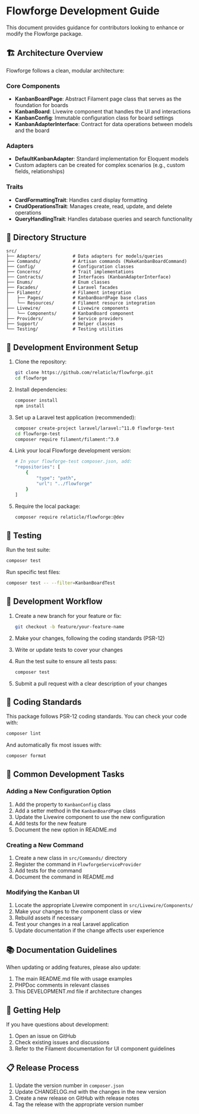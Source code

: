 # Flowforge Development Guide

This document provides guidance for contributors looking to enhance or modify the Flowforge package.

## 🏗️ Architecture Overview

Flowforge follows a clean, modular architecture:

### Core Components

- **KanbanBoardPage**: Abstract Filament page class that serves as the foundation for boards
- **KanbanBoard**: Livewire component that handles the UI and interactions
- **KanbanConfig**: Immutable configuration class for board settings
- **KanbanAdapterInterface**: Contract for data operations between models and the board

### Adapters

- **DefaultKanbanAdapter**: Standard implementation for Eloquent models
- Custom adapters can be created for complex scenarios (e.g., custom fields, relationships)

### Traits

- **CardFormattingTrait**: Handles card display formatting
- **CrudOperationsTrait**: Manages create, read, update, and delete operations
- **QueryHandlingTrait**: Handles database queries and search functionality

## 🧩 Directory Structure

```
src/
├── Adapters/            # Data adapters for models/queries
├── Commands/            # Artisan commands (MakeKanbanBoardCommand)
├── Config/              # Configuration classes
├── Concerns/            # Trait implementations
├── Contracts/           # Interfaces (KanbanAdapterInterface)
├── Enums/               # Enum classes
├── Facades/             # Laravel facades
├── Filament/            # Filament integration
│   ├── Pages/           # KanbanBoardPage base class
│   └── Resources/       # Filament resource integration 
├── Livewire/            # Livewire components
│   └── Components/      # KanbanBoard component
├── Providers/           # Service providers
├── Support/             # Helper classes
└── Testing/             # Testing utilities
```

## 🚀 Development Environment Setup

1. Clone the repository:
   ```bash
   git clone https://github.com/relaticle/flowforge.git
   cd flowforge
   ```

2. Install dependencies:
   ```bash
   composer install
   npm install
   ```

3. Set up a Laravel test application (recommended):
   ```bash
   composer create-project laravel/laravel:^11.0 flowforge-test
   cd flowforge-test
   composer require filament/filament:^3.0
   ```

4. Link your local Flowforge development version:
   ```bash
   # In your flowforge-test composer.json, add:
   "repositories": [
       {
           "type": "path",
           "url": "../flowforge"
       }
   ]
   ```

5. Require the local package:
   ```bash
   composer require relaticle/flowforge:@dev
   ```

## 🧪 Testing

Run the test suite:

```bash
composer test
```

Run specific test files:

```bash
composer test -- --filter=KanbanBoardTest
```

## 🔄 Development Workflow

1. Create a new branch for your feature or fix:
   ```bash
   git checkout -b feature/your-feature-name
   ```

2. Make your changes, following the coding standards (PSR-12)

3. Write or update tests to cover your changes

4. Run the test suite to ensure all tests pass:
   ```bash
   composer test
   ```

5. Submit a pull request with a clear description of your changes

## 📝 Coding Standards

This package follows PSR-12 coding standards. You can check your code with:

```bash
composer lint
```

And automatically fix most issues with:

```bash
composer format
```

## 🔧 Common Development Tasks

### Adding a New Configuration Option

1. Add the property to `KanbanConfig` class
2. Add a setter method in the `KanbanBoardPage` class
3. Update the Livewire component to use the new configuration
4. Add tests for the new feature
5. Document the new option in README.md

### Creating a New Command

1. Create a new class in `src/Commands/` directory
2. Register the command in `FlowforgeServiceProvider`
3. Add tests for the command
4. Document the command in README.md

### Modifying the Kanban UI

1. Locate the appropriate Livewire component in `src/Livewire/Components/`
2. Make your changes to the component class or view
3. Rebuild assets if necessary
4. Test your changes in a real Laravel application
5. Update documentation if the change affects user experience

## 📚 Documentation Guidelines

When updating or adding features, please also update:

1. The main README.md file with usage examples
2. PHPDoc comments in relevant classes
3. This DEVELOPMENT.md file if architecture changes

## 🤝 Getting Help

If you have questions about development:

1. Open an issue on GitHub
2. Check existing issues and discussions
3. Refer to the Filament documentation for UI component guidelines

## 📋 Release Process

1. Update the version number in `composer.json`
2. Update CHANGELOG.md with the changes in the new version
3. Create a new release on GitHub with release notes
4. Tag the release with the appropriate version number 